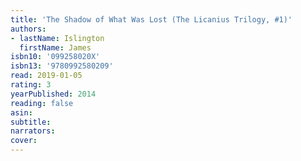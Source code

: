 ```yaml
---
title: 'The Shadow of What Was Lost (The Licanius Trilogy, #1)'
authors:
- lastName: Islington
  firstName: James
isbn10: '099258020X'
isbn13: '9780992580209'
read: 2019-01-05
rating: 3
yearPublished: 2014
reading: false
asin:
subtitle:
narrators:
cover:
---
```

